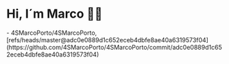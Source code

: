 <h1>Hi, I´m Marco 👋🏻</h1>
<!-- START gadpp -->
- 4SMarcoPorto/4SMarcoPorto, [refs/heads/master@adc0e0889d1c652eceb4dbfe8ae40a6319573f04](https://github.com/4SMarcoPorto/4SMarcoPorto/commit/adc0e0889d1c652eceb4dbfe8ae40a6319573f04)
